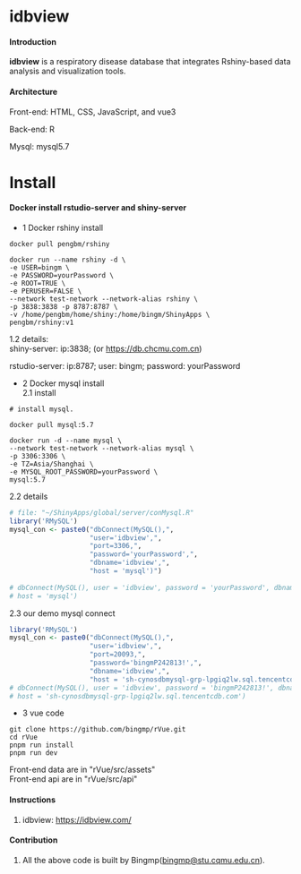 # idbview

#### Introduction

**idbview** is a respiratory disease database that integrates Rshiny-based data analysis and visualization tools.  

#### Architecture

Front-end: HTML, CSS, JavaScript, and vue3  

Back-end: R  

Mysql: mysql5.7  

# Install

#### Docker install rstudio-server and shiny-server

- 1 Docker rshiny install

``` shell
docker pull pengbm/rshiny

docker run --name rshiny -d \
-e USER=bingm \
-e PASSWORD=yourPassword \
-e ROOT=TRUE \
-e PERUSER=FALSE \
--network test-network --network-alias rshiny \
-p 3838:3838 -p 8787:8787 \
-v /home/pengbm/home/shiny:/home/bingm/ShinyApps \
pengbm/rshiny:v1
```
1.2 details:  
shiny-server: ip:3838; (or https://db.chcmu.com.cn)  

rstudio-server: ip:8787;  user: bingm;  password: yourPassword


- 2 Docker mysql install  
2.1 install  
``` shell
# install mysql.

docker pull mysql:5.7

docker run -d --name mysql \
--network test-network --network-alias mysql \
-p 3306:3306 \
-e TZ=Asia/Shanghai \
-e MYSQL_ROOT_PASSWORD=yourPassword \
mysql:5.7
```

2.2 details  
```r
# file: "~/ShinyApps/global/server/conMysql.R"
library('RMySQL')
mysql_con <- paste0("dbConnect(MySQL(),",
                    "user='idbview',",
                    "port=3306,",
                    "password='yourPassword',",
                    "dbname='idbview',",
                    "host = 'mysql')")
                    
# dbConnect(MySQL(), user = 'idbview', password = 'yourPassword', dbname = 'idbview',
# host = 'mysql')
```                 
2.3 our demo mysql connect  
```r
library('RMySQL')
mysql_con <- paste0("dbConnect(MySQL(),",
                    "user='idbview',",
                    "port=20093,",
                    "password='bingmP242813!',",
                    "dbname='idbview',",
                    "host = 'sh-cynosdbmysql-grp-lpgiq2lw.sql.tencentcdb.com')")
# dbConnect(MySQL(), user = 'idbview', password = 'bingmP242813!', dbname = 'idbview',
# host = 'sh-cynosdbmysql-grp-lpgiq2lw.sql.tencentcdb.com')
```

- 3 vue code

``` shell
git clone https://github.com/bingmp/rVue.git
cd rVue
pnpm run install
pnpm run dev
```
Front-end data are in "rVue/src/assets"  
Front-end api are in "rVue/src/api"

#### Instructions

1.  idbview: <https://idbview.com/>

#### Contribution

1.  All the above code is built by Bingmp(bingmp@stu.cqmu.edu.cn).
